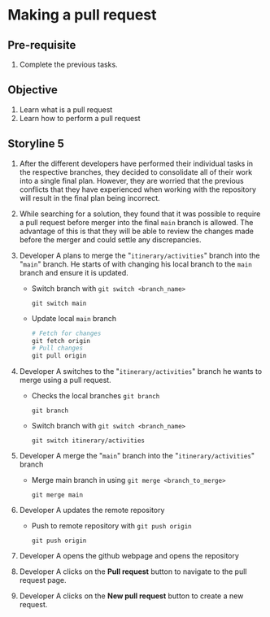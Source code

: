 # Making a pull request

## Pre-requisite
1. Complete the previous tasks.

## Objective
1. Learn what is a pull request
2. Learn how to perform a pull request

## Storyline 5
1. After the different developers have performed their individual tasks in the respective branches, they decided to consolidate all of their work into a single final plan. However, they are worried that the previous conflicts that they have experienced when working with the repository will result in the final plan being incorrect. 

2. While searching for a solution, they found that it was possible to require a pull request before merger into the final `main` branch is allowed. The advantage of this is that they will be able to review the changes made before the merger and could settle any discrepancies.

2. Developer A plans to merge the "`itinerary/activities`" branch into the "`main`" branch. He starts of with changing his local branch to the `main` branch and ensure it is updated.

    - Switch branch with `git switch <branch_name>`
         ```
        git switch main
        ```
    - Update local `main` branch
        ```ps1
        # Fetch for changes
        git fetch origin
        # Pull changes
        git pull origin
        ```

3. Developer A switches to the "`itinerary/activities`" branch he wants to merge using a pull request.

    - Checks the local branches `git branch`
        ```
        git branch
        ```
    - Switch branch with `git switch <branch_name>`
         ```
        git switch itinerary/activities
        ```

4. Developer A merge the "`main`" branch into the "`itinerary/activities`" branch

    - Merge main branch in using `git merge <branch_to_merge>`
        ```
        git merge main
        ```

5. Developer A updates the remote repository
    
    - Push to remote repository with `git push origin`
        ```
        git push origin
        ```

6. Developer A opens the github webpage and opens the repository

7. Developer A clicks on the **Pull request** button to navigate to the pull request page.

8. Developer A clicks on the **New pull request** button to create a new request.

